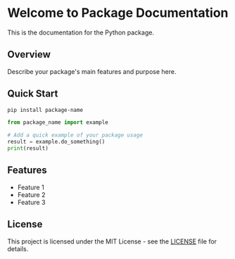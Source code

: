 # Welcome to Package Documentation

This is the documentation for the Python package.

## Overview

Describe your package's main features and purpose here.

## Quick Start

```bash
pip install package-name
```

```python
from package_name import example

# Add a quick example of your package usage
result = example.do_something()
print(result)
```

## Features

- Feature 1
- Feature 2
- Feature 3

## License

This project is licensed under the MIT License - see the [LICENSE](https://github.com/username/repo/blob/main/LICENSE) file for details. 